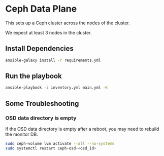# Ceph Data Plane

This sets up a Ceph cluster across the nodes of the cluster.

We expect at least 3 nodes in the cluster.

## Install Dependencies

```bash
ansible-galaxy install -r requirements.yml
```

## Run the playbook

```bash
ansible-playbook -i inventory.yml main.yml -K
```

## Some Troubleshooting

### OSD data directory is empty
If the OSD data directory is empty after a reboot, you may need to rebuild the monitor DB.

```bash
sudo ceph-volume lvm activate --all --no-systemd
sudo systemctl restart ceph-osd-<osd_id>
```
